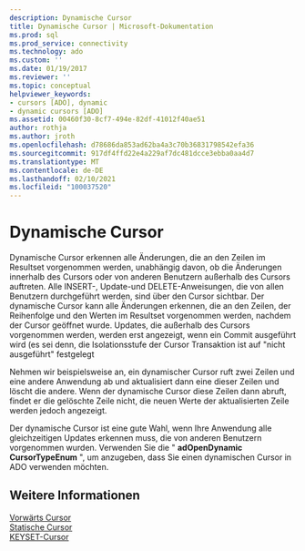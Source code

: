```yaml
---
description: Dynamische Cursor
title: Dynamische Cursor | Microsoft-Dokumentation
ms.prod: sql
ms.prod_service: connectivity
ms.technology: ado
ms.custom: ''
ms.date: 01/19/2017
ms.reviewer: ''
ms.topic: conceptual
helpviewer_keywords:
- cursors [ADO], dynamic
- dynamic cursors [ADO]
ms.assetid: 00460f30-8cf7-494e-82df-41012f40ae51
author: rothja
ms.author: jroth
ms.openlocfilehash: d78686da853ad62ba4a3c70b36831798542efa36
ms.sourcegitcommit: 917df4ffd22e4a229af7dc481dcce3ebba0aa4d7
ms.translationtype: MT
ms.contentlocale: de-DE
ms.lasthandoff: 02/10/2021
ms.locfileid: "100037520"
---
```

# <a name="dynamic-cursors"></a>Dynamische Cursor
Dynamische Cursor erkennen alle Änderungen, die an den Zeilen im Resultset vorgenommen werden, unabhängig davon, ob die Änderungen innerhalb des Cursors oder von anderen Benutzern außerhalb des Cursors auftreten. Alle INSERT-, Update-und DELETE-Anweisungen, die von allen Benutzern durchgeführt werden, sind über den Cursor sichtbar. Der dynamische Cursor kann alle Änderungen erkennen, die an den Zeilen, der Reihenfolge und den Werten im Resultset vorgenommen werden, nachdem der Cursor geöffnet wurde. Updates, die außerhalb des Cursors vorgenommen werden, werden erst angezeigt, wenn ein Commit ausgeführt wird (es sei denn, die Isolationsstufe der Cursor Transaktion ist auf "nicht ausgeführt" festgelegt  
  
 Nehmen wir beispielsweise an, ein dynamischer Cursor ruft zwei Zeilen und eine andere Anwendung ab und aktualisiert dann eine dieser Zeilen und löscht die andere. Wenn der dynamische Cursor diese Zeilen dann abruft, findet er die gelöschte Zeile nicht, die neuen Werte der aktualisierten Zeile werden jedoch angezeigt.  
  
 Der dynamische Cursor ist eine gute Wahl, wenn Ihre Anwendung alle gleichzeitigen Updates erkennen muss, die von anderen Benutzern vorgenommen wurden. Verwenden Sie die " **adOpenDynamic CursorTypeEnum** ", um anzugeben, dass Sie einen dynamischen Cursor in ADO verwenden möchten.  
  
## <a name="see-also"></a>Weitere Informationen  
 [Vorwärts Cursor](./forward-only-cursors.md)   
 [Statische Cursor](./static-cursors.md)   
 [KEYSET-Cursor](./keyset-cursors.md)